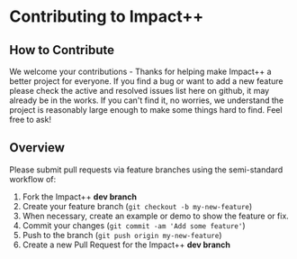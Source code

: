# Contributing to Impact++

## How to Contribute

We welcome your contributions - Thanks for helping make Impact++ a better project for everyone. If you find a bug or want to add a new feature please check the active and resolved issues list here on github, it may already be in the works. If you can't find it, no worries, we understand the project is reasonably large enough to make some things hard to find. Feel free to ask!

## Overview

Please submit pull requests via feature branches using the semi-standard workflow of:

1. Fork the Impact++ **dev branch**
2. Create your feature branch (`git checkout -b my-new-feature`)
3. When necessary, create an example or demo to show the feature or fix.
4. Commit your changes (`git commit -am 'Add some feature'`)
5. Push to the branch (`git push origin my-new-feature`)
6. Create a new Pull Request for the Impact++ **dev branch**